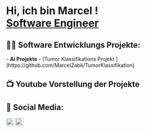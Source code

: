 <h1>Hi, ich bin Marcel ! <br/><a href="https://github.com/MarcelZabk">Software Engineer</a></h1>

<h2>👨‍💻 Software Entwicklungs Projekte:</h2>
- <b>Ai Projekte</b>
  - [Tumor Klassifikations Projekt ](https://github.com/MarcelZabk/TumorKlassifikation)


<h2>📺 Youtube Vorstellung der Projekte</h2>


<h2> 🤳 Social Media:</h2>

[<img align="left" alt="JoshMadakor | YouTube" width="22px" src="https://cdn.jsdelivr.net/npm/simple-icons@v3/icons/youtube.svg" />][youtube]
[<img align="left" alt="JoshMadakor | LinkedIn" width="22px" src="https://cdn.jsdelivr.net/npm/simple-icons@v3/icons/linkedin.svg" />][linkedin]


[youtube]: https://www.youtube.com/c/joshmadakor
[linkedin]: https://linkedin.com/in/joshmadakor

<!--
**joshmadakor1/joshmadakor1** is a ✨ _special_ ✨ repository because its `README.md` (this file) appears on your GitHub profile.

Here are some ideas to get you started:

- 🔭 I’m currently working on ...
- 🌱 I’m currently learning ...
- 👯 I’m looking to collaborate on ...
- 🤔 I’m looking for help with ...
- 💬 Ask me about ...
- 📫 How to reach me: ...
- 😄 Pronouns: ...
- ⚡ Fun fact: ...
-->
